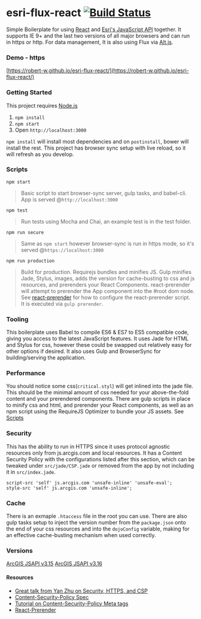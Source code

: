 # esri-flux-react  [![Build Status](https://travis-ci.org/Robert-W/esri-flux-react.svg?branch=master)](https://travis-ci.org/Robert-W/esri-flux-react)
Simple Boilerplate for using [React](https://facebook.github.io/react/) and [Esri's JavaScript API](https://developers.arcgis.com/javascript/) together. It supports IE 9+ and the last two versions of all major browsers and can run in https or http. For data management, It is also using Flux via [Alt.js](http://alt.js.org/).

### Demo - https
[https://robert-w.github.io/esri-flux-react/](https://robert-w.github.io/esri-flux-react/)

### Getting Started
This project requires [Node.js](https://nodejs.org/en/)

1. `npm install`
2. `npm start`
3. Open `http://localhost:3000`

`npm install` will install most dependencies and on `postinstall`, bower will install the rest.  This project has browser sync setup with live reload, so it will refresh as you develop.

### Scripts
`npm start`
> Basic script to start browser-sync server, gulp tasks, and babel-cli. App is served @`http://localhost:3000`

`npm test`
> Run tests using Mocha and Chai, an example test is in the test folder.

`npm run secure`
> Same as `npm start` however browser-sync is run in https mode, so it's served @`https://localhost:3000`

`npm run production`
> Build for production. Requirejs bundles and minifies JS. Gulp minifies Jade, Stylus, images, adds the version for cache-busting to css and js resources, and prerenders your React Components. react-prerender will attempt to prerender the App component into the #root dom node. See [react-prerender](https://github.com/Robert-W/react-prerender) for how to configure the react-prerender script. It is executed via `gulp prerender`.


### Tooling
This boilerplate uses Babel to compile ES6 & ES7 to ES5 compatible code, giving you access to the latest JavaScript features. It uses Jade for HTML and Stylus for css, however these could be swapped out relatively easy for other options if desired. It also uses Gulp and BrowserSync for building/serving the application.

### Performance
 You should notice some css(`critical.styl`) will get inlined into the jade file.  This should be the minimal amount of css needed for your above-the-fold content and your prerendered components. There are gulp scripts in place to minify css and html, and prerender your React components, as well as an npm script using the RequireJS Optimizer to bundle your JS assets. See [Scripts](#scripts)

### Security
This has the ability to run in HTTPS since it uses protocol agnostic resources only from js.arcgis.com and local resources. It has a Content Security Policy with the configurations listed after this section, which can be tweaked under `src/jade/CSP.jade` or removed from the app by not including it in `src/index.jade`.

```
script-src 'self' js.arcgis.com 'unsafe-inline' 'unsafe-eval';
style-src 'self' js.arcgis.com 'unsafe-inline';
```

### Cache
There is an exmaple `.htaccess` file in the root you can use. There are also gulp tasks setup to inject the version number from the `package.json` onto the end of your css resources and into the `dojoConfig` variable, making for an effective cache-busting mechanism when used correctly.

### Versions
[ArcGIS JSAPI v3.15](https://github.com/Robert-W/esri-flux-react/releases/tag/v3.15)
[ArcGIS JSAPI v3.16](https://github.com/Robert-W/esri-flux-react/releases/tag/v3.16)

#### Resources
* [Great talk from Yan Zhu on Security, HTTPS, and CSP](https://www.youtube.com/watch?v=CDdYu2CJ-SU)
* [Content-Security-Policy Spec](https://www.w3.org/TR/CSP/)
* [Tutorial on Content-Security-Policy Meta tags](http://www.html5rocks.com/en/tutorials/security/content-security-policy/)
* [React-Prerender](https://github.com/Robert-W/react-prerender)
